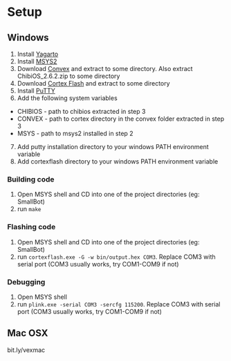 # Setup

## Windows

1. Install [Yagarto](http://sourceforge.net/projects/yagarto/files/YAGARTO%20for%20Windows/)
2. Install [MSYS2](https://msys2.github.io/)
3. Download [Convex](https://github.com/jpearman/convex/archive/master.zip) and extract to some
  directory. Also extract ChibiOS_2.6.2.zip to some directory
4. Download [Cortex Flash](https://github.com/jpearman/stm32flashCortex/archive/master.zip) and
  extract to some directory
5. Install [PuTTY](http://www.chiark.greenend.org.uk/~sgtatham/putty/download.html)
6. Add the following system variables
  + CHIBIOS - path to chibios extracted in step 3
  + CONVEX - path to cortex directory in the convex folder extracted in step 3
  + MSYS - path to msys2 installed in step 2
7. Add putty installation directory to your windows PATH environment variable
7. Add cortexflash directory to your windows PATH environment variable

### Building code

1. Open MSYS shell and CD into one of the project directories (eg: SmallBot)
2. run `make`

### Flashing code

1. Open MSYS shell and CD into one of the project directories (eg: SmallBot)
2. run `cortexflash.exe -G -w bin/output.hex COM3`. Replace COM3 with serial port (COM3 usually works, try COM1-COM9 if not)

### Debugging

1. Open MSYS shell
2. run `plink.exe -serial COM3 -sercfg 115200`. Replace COM3 with serial port (COM3 usually works, try COM1-COM9 if not)

## Mac OSX
bit.ly/vexmac
